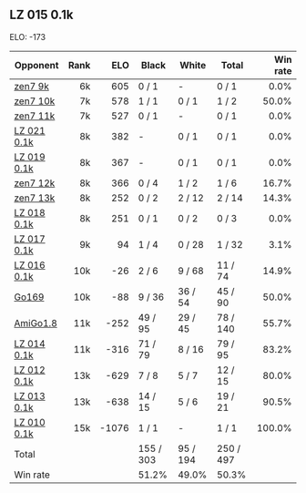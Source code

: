 ## LZ 015 0.1k ##

ELO: -173

Opponent | Rank | ELO | Black | White | Total | Win rate
---------|-----:|----:|-------|-------|-------|-------:
[zen7 9k](zen7%209k.md) | 6k | 605 | 0 / 1 | - | 0 / 1 | 0.0%
[zen7 10k](zen7%2010k.md) | 7k | 578 | 1 / 1 | 0 / 1 | 1 / 2 | 50.0%
[zen7 11k](zen7%2011k.md) | 7k | 527 | 0 / 1 | - | 0 / 1 | 0.0%
[LZ 021 0.1k](LZ%20021%200.1k.md) | 8k | 382 | - | 0 / 1 | 0 / 1 | 0.0%
[LZ 019 0.1k](LZ%20019%200.1k.md) | 8k | 367 | - | 0 / 1 | 0 / 1 | 0.0%
[zen7 12k](zen7%2012k.md) | 8k | 366 | 0 / 4 | 1 / 2 | 1 / 6 | 16.7%
[zen7 13k](zen7%2013k.md) | 8k | 252 | 0 / 2 | 2 / 12 | 2 / 14 | 14.3%
[LZ 018 0.1k](LZ%20018%200.1k.md) | 8k | 251 | 0 / 1 | 0 / 2 | 0 / 3 | 0.0%
[LZ 017 0.1k](LZ%20017%200.1k.md) | 9k | 94 | 1 / 4 | 0 / 28 | 1 / 32 | 3.1%
[LZ 016 0.1k](LZ%20016%200.1k.md) | 10k | -26 | 2 / 6 | 9 / 68 | 11 / 74 | 14.9%
[Go169](Go169.md) | 10k | -88 | 9 / 36 | 36 / 54 | 45 / 90 | 50.0%
[AmiGo1.8](AmiGo1.8.md) | 11k | -252 | 49 / 95 | 29 / 45 | 78 / 140 | 55.7%
[LZ 014 0.1k](LZ%20014%200.1k.md) | 11k | -316 | 71 / 79 | 8 / 16 | 79 / 95 | 83.2%
[LZ 012 0.1k](LZ%20012%200.1k.md) | 13k | -629 | 7 / 8 | 5 / 7 | 12 / 15 | 80.0%
[LZ 013 0.1k](LZ%20013%200.1k.md) | 13k | -638 | 14 / 15 | 5 / 6 | 19 / 21 | 90.5%
[LZ 010 0.1k](LZ%20010%200.1k.md) | 15k | -1076 | 1 / 1 | - | 1 / 1 | 100.0%
Total | | | 155 / 303 | 95 / 194 | 250 / 497 | 
Win rate| | | 51.2% | 49.0% | 50.3% | 

